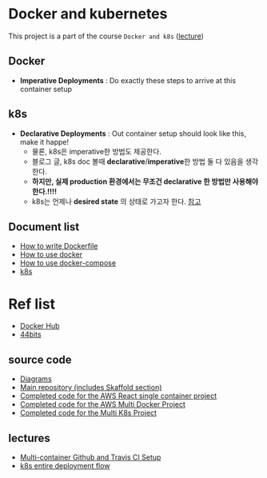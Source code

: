 # Docker and kubernetes

This project is a part of the course `Docker and k8s` ([lecture](https://www.udemy.com/course/docker-and-kubernetes-the-complete-guide/))

## Docker
- **Imperative Deployments** : Do exactly these steps to arrive at this container setup

## k8s
- **Declarative Deployments** : Out container setup should look like this, make it happe!
  - 물론, k8s은 imperative한 방법도 제공한다.
  - 블로그 글, k8s doc 볼때 **declarative**/**imperative**한 방법 둘 다 있음을 생각한다.
  - **하지만, 실제 production 환경에서는 무조건 declarative 한 방법만 사용해야 한다.!!!!**
  - k8s는 언제나 **desired state** 의 상태로 가고자 한다. [참고](https://kubernetes.io/docs/concepts/)

## Document list
- [How to write Dockerfile](./documents/dockerfile.md)
- [How to use docker](./documents/docker.md)
- [How to use docker-compose](./documents/docker-compose.md)
- [k8s](./documents/k8s.md)

# Ref list
- [Docker Hub](https://hub.docker.com)
- [44bits](https://www.44bits.io/ko/post/almost-perfect-development-environment-with-docker-and-docker-compose)

## source code
- [Diagrams](https://github.com/StephenGrider/DockerCasts/tree/master/diagrams)
- [Main repository (includes Skaffold section)](https://github.com/StephenGrider/DockerCasts)
- [Completed code for the AWS React single container project](https://github.com/StephenGrider/docker-react)
- [Completed code for the AWS Multi Docker Project](https://github.com/StephenGrider/multi-docker)
- [Completed code for the Multi K8s Project](https://github.com/StephenGrider/multi-k8s)

## lectures
- [Multi-container Github and Travis CI Setup](https://www.udemy.com/course/docker-and-kubernetes-the-complete-guide/learn/lecture/11437336#questions)
- [k8s entire deployment flow](https://www.udemy.com/course/docker-and-kubernetes-the-complete-guide/learn/lecture/11482942#questions)